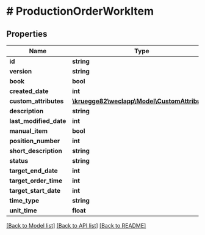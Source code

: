 # # ProductionOrderWorkItem

## Properties

Name | Type | Description | Notes
------------ | ------------- | ------------- | -------------
**id** | **string** |  | [optional]
**version** | **string** |  | [optional]
**book** | **bool** |  | [optional]
**created_date** | **int** |  | [optional]
**custom_attributes** | [**\kruegge82\weclapp\Model\CustomAttribute[]**](CustomAttribute.md) |  | [optional]
**description** | **string** |  | [optional]
**last_modified_date** | **int** |  | [optional]
**manual_item** | **bool** |  | [optional]
**position_number** | **int** |  | [optional]
**short_description** | **string** |  | [optional]
**status** | **string** |  |
**target_end_date** | **int** |  | [optional]
**target_order_time** | **int** |  | [optional]
**target_start_date** | **int** |  | [optional]
**time_type** | **string** |  |
**unit_time** | **float** |  | [optional]

[[Back to Model list]](../../README.md#models) [[Back to API list]](../../README.md#endpoints) [[Back to README]](../../README.md)
